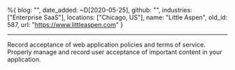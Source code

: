 %{
  blog: "",
  date_added: ~D[2020-05-25],
  github: "",
  industries: ["Enterprise SaaS"],
  locations: ["Chicago, US"],
  name: "Little Aspen",
  old_id: 587,
  url: "https://www.littleaspen.com"
}

---

Record acceptance of web application policies and terms of service. Properly manage and record user acceptance of important content in your application.
